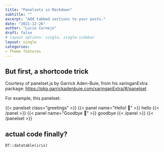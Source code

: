 ```yaml
---
title: "Panelsets in Markdown"
subtitle: ""
excerpt: "Add tabbed sections to your posts."
date: "2021-12-26"
author: "Lucio Cornejo"
draft: false
# layout options: single, single-sidebar
layout: single
categories:
- Theme features
---
```


## But first, a shortcode trick

Courtesy of panelset.js by Garrick Aden-Buie, from his xaringanExtra package: https://pkg.garrickadenbuie.com/xaringanExtra/#/panelset

For example, this panelset:

{{< panelset class="greetings" >}}
{{< panel name="Hello! :wave:" >}}
  hello
{{< /panel >}}
{{< panel name="Goodbye :dash:" >}}
  goodbye
{{< /panel >}}
{{< /panelset  >}}

## actual code finally?

```{r}
DT::datatable(iris)
```
